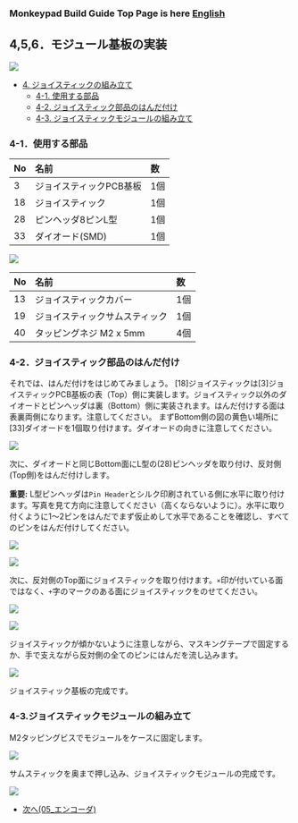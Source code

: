 ### Monkeypad Build Guide Top Page is here [English](01_build_guide.md)

## 4,5,6．モジュール基板の実装

![](../images/04/monkeypad_4_01.jpeg)     

  - [4. ジョイスティックの組み立て](04_ジョイスティック.md)  
    - [4-1. 使用する部品](./04_ジョイスティック.md/#4-1使用する部品)
    - [4-2. ジョイスティック部品のはんだ付け](./04_ジョイスティック.md/#4-2ジョイスティック部品のはんだ付け)
    - [4-3. ジョイスティックモジュールの組み立て](./04_ジョイスティック.md/#4-3ジョイスティックモジュールの組み立て)

### 4-1．使用する部品

| No | 名前 | 数 |
|:-|:-|:-|
|  3 | ジョイスティックPCB基板 | 1個 |
| 18 | ジョイスティック | 1個 |
| 28 | ピンヘッダ8ピンL型 | 1個 |
| 33 | ダイオード(SMD) | 1個 |

![](../images/04/monkeypad_4_02.jpeg)

| No | 名前 | 数 |
|:-|:-|:-|
| 13 | ジョイスティックカバー | 1個 |
| 19 | ジョイスティックサムスティック | 1個 |
| 40 | タッピングネジ M2 x 5mm | 4個 |

### 4-2．ジョイスティック部品のはんだ付け

それでは、はんだ付けをはじめてみましょう。
[18]ジョイスティックは[3]ジョイスティックPCB基板の表（Top）側に実装します。ジョイスティック以外のダイオードとピンヘッダは裏（Bottom）側に実装されます。はんだ付けする面は表裏両側になります。注意してください。
まずBottom側の図の黄色い場所に[33]ダイオードを1個取り付けます。ダイオードの向きに注意してください。

![](../images/04/monkeypad_4_03.jpeg)

次に、ダイオードと同じBottom面にL型の(28)ピンヘッダを取り付け、反対側(Top側)をはんだ付けします。

**重要:**
L型ピンヘッダは`Pin Header`とシルク印刷されている側に水平に取り付けます。写真を見て方向に注意してください（高くならないように）。水平に取り付くように1〜2ピンをはんだでまず仮止めして水平であることを確認し、すべてのピンをはんだ付けしてください。

![](../images/04/monkeypad_4_04.jpeg)

![](../images/04/monkeypad_4_05.jpeg)

次に、反対側のTop面にジョイスティックを取り付けます。`×`印が付いている面ではなく、`+`字のマークのある面にジョイスティックをのせてください。

![](../images/04/monkeypad_4_07.jpeg)

![](../images/04/monkeypad_4_06.jpeg)

ジョイスティックが傾かないように注意しながら、マスキングテープで固定するか、手で支えながら反対側の全てのピンにはんだを流し込みます。

![](../images/04/monkeypad_4_08.jpeg)

ジョイスティック基板の完成です。

### 4-3.ジョイスティックモジュールの組み立て

M2タッピングビスでモジュールをケースに固定します。

![](../images/04/monkeypad_4_10.jpeg)

サムスティックを奥まで押し込み、ジョイスティックモジュールの完成です。

![](../images/04/monkeypad_4_11.jpeg)


  - [次へ(05_エンコーダ)](05_エンコーダ.md)
